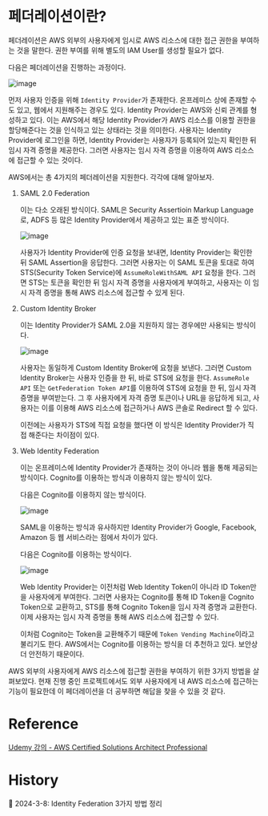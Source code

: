 # 페더레이션이란?

페더레이션은 AWS 외부의 사용자에게 임시로 AWS 리소스에 대한 접근 권한을 부여하는 것을 말한다. 권한 부여를 위해 별도의 IAM User를 생성할 필요가 없다. 

다음은 페더레이션을 진행하는 과정이다.

![image](https://github.com/Ohjiwoo-lab/TIL/assets/74577768/d0b07f50-1177-4e18-8836-989856ab25e4)

먼저 사용자 인증을 위해 `Identity Provider`가 존재한다. 온프레미스 상에 존재할 수도 있고, 웹에서 지원해주는 경우도 있다. Identity Provider는 AWS와 신뢰 관계를 형성하고 있다. 이는 AWS에서 해당 Identity Provider가 AWS 리소스를 이용할 권한을 할당해준다는 것을 인식하고 있는 상태라는 것을 의미한다. 사용자는 Identity Provider에 로그인을 하면, Identity Provider는 사용자가 등록되어 있는지 확인한 뒤 임시 자격 증명을 제공한다. 그러면 사용자는 임시 자격 증명을 이용하여 AWS 리소스에 접근할 수 있는 것이다.

AWS에서는 총 4가지의 페더레이션을 지원한다. 각각에 대해 알아보자.

1. SAML 2.0 Federation

    이는 다소 오래된 방식이다. SAML은 Security Assertioin Markup Language로, ADFS 등 많은 Identity Provider에서 제공하고 있는 표준 방식이다.

    ![image](https://github.com/Ohjiwoo-lab/TIL/assets/74577768/e6a769a6-1451-4ca6-9cf0-3496c8138db9)

    사용자가 Identity Provider에 인증 요청을 보내면, Identity Provider는 확인한 뒤 SAML Assertion을 응답한다. 그러면 사용자는 이 SAML 토큰을 토대로 하여 STS(Security Token Service)에 `AssumeRoleWithSAML API` 요청을 한다. 그러면 STS는 토큰을 확인한 뒤 임시 자격 증명을 사용자에게 부여하고, 사용자는 이 임시 자격 증명을 통해 AWS 리소스에 접근할 수 있게 된다.

2. Custom Identity Broker

    이는 Identity Provider가 SAML 2.0을 지원하지 않는 경우에만 사용되는 방식이다.

    ![image](https://github.com/Ohjiwoo-lab/TIL/assets/74577768/9c6efd75-8167-4110-a569-74bf13461373)

    사용자는 동일하게 Custom Identity Broker에 요청을 보낸다. 그러면 Custom Identity Broker는 사용자 인증을 한 뒤, 바로 STS에 요청을 한다. `AssumeRole API` 또는 `GetFederation Token API`를 이용하여 STS에 요청을 한 뒤, 임시 자격 증명을 부여받는다. 그 후 사용자에게 자격 증명 토큰이나 URL을 응답하게 되고, 사용자는 이를 이용해 AWS 리소스에 접근하거나 AWS 콘솔로 Redirect 할 수 있다.
    
    이전에는 사용자가 STS에 직접 요청을 했다면 이 방식은 Identity Provider가 직접 해준다는 차이점이 있다.

3. Web Identity Federation

    이는 온프레미스에 Identity Provider가 존재하는 것이 아니라 웹을 통해 제공되는 방식이다. Cognito를 이용하는 방식과 이용하지 않는 방식이 있다.

    다음은 Cognito를 이용하지 않는 방식이다.

    ![image](https://github.com/Ohjiwoo-lab/TIL/assets/74577768/ade40ad5-5f8e-42dd-9ff8-aa21e7942663)

    SAML을 이용하는 방식과 유사하지만 Identity Provider가 Google, Facebook, Amazon 등 웹 서비스라는 점에서 차이가 있다.

    다음은 Cognito를 이용하는 방식이다.

    ![image](https://github.com/Ohjiwoo-lab/TIL/assets/74577768/06a7a15c-931c-415a-9a7f-fc5e7d87addf)

    Web Identity Provider는 이전처럼 Web Identity Token이 아니라 ID Token만을 사용자에게 부여한다. 그러면 사용자는 Cognito를 통해 ID Token을 Cognito Token으로 교환하고, STS를 통해 Cognito Token을 임시 자격 증명과 교환한다. 이제 사용자는 임시 자격 증명을 통해 AWS 리소스에 접근할 수 있다.

    이처럼 Cognito는 Token을 교환해주기 때문에 `Token Vending Machine`이라고 불리기도 한다. AWS에서는 Cognito를 이용하는 방식을 더 추천하고 있다. 보안상 더 안전하기 때문이다.

AWS 외부의 사용자에게 AWS 리소스에 접근할 권한을 부여하기 위한 3가지 방법을 살펴보았다. 현재 진행 중인 프로젝트에서도 외부 사용자에게 내 AWS 리소스에 접근하는 기능이 필요한데 이 페더레이션을 더 공부하면 해답을 찾을 수 있을 것 같다.

# Reference

[Udemy 강의 - AWS Certified Solutions Architect Professional](https://www.udemy.com/course/aws-csa-professional/?couponCode=KRLETSLEARNNOW)

# History

📌 2024-3-8: Identity Federation 3가지 방법 정리   